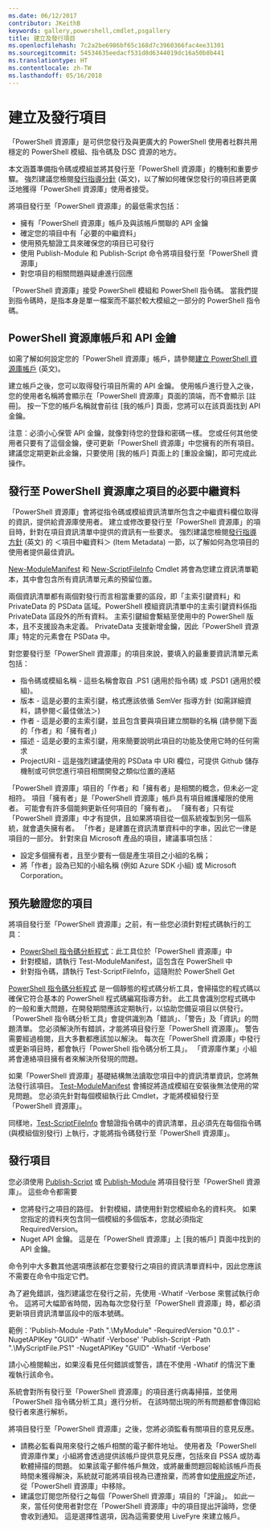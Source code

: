 ```yaml
---
ms.date: 06/12/2017
contributor: JKeithB
keywords: gallery,powershell,cmdlet,psgallery
title: 建立及發行項目
ms.openlocfilehash: 7c2a2be6986bf65c168d7c3960366fac4ee31301
ms.sourcegitcommit: 54534635eedacf531d8d6344019dc16a50b8b441
ms.translationtype: HT
ms.contentlocale: zh-TW
ms.lasthandoff: 05/16/2018
---
```

# <a name="creating-and-publishing-an-item"></a>建立及發行項目

「PowerShell 資源庫」是可供您發行及與更廣大的 PowerShell 使用者社群共用穩定的 PowerShell 模組、指令碼及 DSC 資源的地方。

本文涵蓋準備指令碼或模組並將其發行至「PowerShell 資源庫」的機制和重要步驟。
強烈建議您檢閱[發行指導分針](https://msdn.microsoft.com/en-us/powershell/gallery/psgallery/psgallery-PublishingGuidelines) \(英文\)，以了解如何確保您發行的項目將更廣泛地獲得「PowerShell 資源庫」使用者接受。

將項目發行至「PowerShell 資源庫」的最低需求包括：

- 擁有「PowerShell 資源庫」帳戶及與該帳戶關聯的 API 金鑰
- 確定您的項目中有「必要的中繼資料」
- 使用預先驗證工具來確保您的項目已可發行
- 使用 Publish-Module 和 Publish-Script 命令將項目發行至「PowerShell 資源庫」
- 對您項目的相關問題與疑慮進行回應

「PowerShell 資源庫」接受 PowerShell 模組和 PowerShell 指令碼。
當我們提到指令碼時，是指本身是單一檔案而不屬於較大模組之一部分的 PowerShell 指令碼。

## <a name="powershell-gallery-account-and-api-key"></a>PowerShell 資源庫帳戶和 API 金鑰

如需了解如何設定您的「PowerShell 資源庫」帳戶，請參閱[建立 PowerShell 資源庫帳戶](https://msdn.microsoft.com/en-us/powershell/gallery/psgallery/psgallery_creating_an_account) \(英文\)。

建立帳戶之後，您可以取得發行項目所需的 API 金鑰。
使用帳戶進行登入之後，您的使用者名稱將會顯示在「PowerShell 資源庫」頁面的頂端，而不會顯示 [註冊]。
按一下您的帳戶名稱就會前往 [我的帳戶] 頁面，您將可以在該頁面找到 API 金鑰。

注意：必須小心保管 API 金鑰，就像對待您的登錄和密碼一樣。
您或任何其他使用者只要有了這個金鑰，便可更新「PowerShell 資源庫」中您擁有的所有項目。
建議您定期更新此金鑰，只要使用 [我的帳戶] 頁面上的 [重設金鑰]，即可完成此操作。

## <a name="required-metadata-for-items-published-to-the-powershell-gallery"></a>發行至 PowerShell 資源庫之項目的必要中繼資料

「PowerShell 資源庫」會將從指令碼或模組資訊清單所包含之中繼資料欄位取得的資訊，提供給資源庫使用者。
建立或修改要發行至「PowerShell 資源庫」的項目時，針對在項目資訊清單中提供的資訊有一些要求。
強烈建議您檢閱[發行指導方針](https://msdn.microsoft.com/en-us/powershell/gallery/psgallery/psgallery-PublishingGuidelines) \(英文\) 的 ＜項目中繼資料＞ (Item Metadata) 一節，以了解如何為您項目的使用者提供最佳資訊。

[New-ModuleManifest](https://msdn.microsoft.com/en-us/powershell/gallery/psget/module/ModuleManifest-Reference) 和 [New-ScriptFileInfo](https://msdn.microsoft.com/en-us/powershell/gallery/psget/script/psget_new-scriptfileinfo) Cmdlet 將會為您建立資訊清單範本，其中會包含所有資訊清單元素的預留位置。

兩個資訊清單都有兩個對發行而言相當重要的區段，即「主索引鍵資料」和 PrivateData 的 PSData 區域。PowerShell 模組資訊清單中的主索引鍵資料係指 PrivateData 區段外的所有資料。
主索引鍵組會繫結至使用中的 PowerShell 版本，且不支援設為未定義。
PrivateData 支援新增金鑰，因此「PowerShell 資源庫」特定的元素會在 PSData 中。


對您要發行至「PowerShell 資源庫」的項目來說，要填入的最重要資訊清單元素包括：

- 指令碼或模組名稱 - 這些名稱會取自 .PS1 (適用於指令碼) 或 .PSD1 (適用於模組)。
- 版本 - 這是必要的主索引鍵，格式應該依循 SemVer 指導方針 (如需詳細資料，請參閱＜最佳做法＞)
- 作者 - 這是必要的主索引鍵，並且包含要與項目建立關聯的名稱 (請參閱下面的「作者」和「擁有者」)
- 描述 - 這是必要的主索引鍵，用來簡要說明此項目的功能及使用它時的任何需求
- ProjectURI - 這是強烈建議使用的 PSData 中 URI 欄位，可提供 Github 儲存機制或可供您進行項目相關開發之類似位置的連結

「PowerShell 資源庫」項目的「作者」和「擁有者」是相關的概念，但未必一定相符。
項目「擁有者」是「PowerShell 資源庫」帳戶具有項目維護權限的使用者。 可能會有許多個能夠更新任何項目的「擁有者」。
「擁有者」只有從「PowerShell 資源庫」中才有提供，且如果將項目從一個系統複製到另一個系統，就會遺失擁有者。
「作者」是建置在資訊清單資料中的字串，因此它一律是項目的一部分。
針對來自 Microsoft 產品的項目，建議事項包括：

- 設定多個擁有者，且至少要有一個是產生項目之小組的名稱；
- 將「作者」設為已知的小組名稱 (例如 Azure SDK 小組) 或 Microsoft Corporation。


## <a name="pre-validate-your-item"></a>預先驗證您的項目

將項目發行至「PowerShell 資源庫」之前，有一些您必須針對程式碼執行的工具：

- [PowerShell 指令碼分析程式](https://www.powershellgallery.com/packages/PSScriptAnalyzer/)：此工具位於「PowerShell 資源庫」中
- 針對模組，請執行 Test-ModuleManifest，這包含在 PowerShell 中
- 針對指令碼，請執行 Test-ScriptFileInfo，這隨附於 PowerShell Get

[PowerShell 指令碼分析程式](https://www.powershellgallery.com/packages/PSScriptAnalyzer/) 是一個靜態的程式碼分析工具，會掃描您的程式碼以確保它符合基本的 PowerShell 程式碼編寫指導方針。 此工具會識別您程式碼中的一般和重大問題，在開發期間應該定期執行，以協助您備妥項目以供發行。
「PowerShell 指令碼分析工具」會提供識別為「錯誤」、「警告」及「資訊」的問題清單。
您必須解決所有錯誤，才能將項目發行至「PowerShell 資源庫」。 警告需要經過檢閱，且大多數都應該加以解決。
每次在「PowerShell 資源庫」中發行或更新項目時，都會執行「PowerShell 指令碼分析工具」。
「資源庫作業」小組將會連絡項目擁有者來解決所發現的問題。

如果「PowerShell 資源庫」基礎結構無法讀取您項目中的資訊清單資訊，您將無法發行該項目。
[Test-ModuleManifest](https://msdn.microsoft.com/en-us/powershell/reference/5.1/microsoft.powershell.core/test-modulemanifest) 會捕捉將造成模組在安裝後無法使用的常見問題。 您必須先針對每個模組執行此 Cmdlet，才能將模組發行至「PowerShell 資源庫」。

同樣地，[Test-ScriptFileInfo](https://msdn.microsoft.com/en-us/powershell/gallery/psget/script/psget_test-scriptfileinfo) 會驗證指令碼中的資訊清單，且必須先在每個指令碼 (與模組個別發行) 上執行，才能將指令碼發行至「PowerShell 資源庫」。


## <a name="publishing-items"></a>發行項目

您必須使用 [Publish-Script](https://msdn.microsoft.com/en-us/powershell/gallery/psget/script/psget_publish-script) 或 [Publish-Module](https://msdn.microsoft.com/en-us/powershell/gallery/psget/module/psget_publish-module) 將項目發行至「PowerShell 資源庫」。
這些命令都需要

- 您將發行之項目的路徑。 針對模組，請使用針對您模組命名的資料夾。 如果您指定的資料夾包含同一個模組的多個版本，您就必須指定 RequiredVersion。
- Nuget API 金鑰。 這是在「PowerShell 資源庫」上 [我的帳戶] 頁面中找到的 API 金鑰。

命令列中大多數其他選項應該都在您要發行之項目的資訊清單資料中，因此您應該不需要在命令中指定它們。

為了避免錯誤，強烈建議您在發行之前，先使用 -Whatif -Verbose 來嘗試執行命令。
這將可大幅節省時間，因為每次您發行至「PowerShell 資源庫」時，都必須更新項目資訊清單區段中的版本號碼。

範例：'Publish-Module -Path ".\MyModule" -RequiredVersion "0.0.1" -NugetAPIKey "GUID" -Whatif -Verbose' 'Publish-Script -Path ".\MyScriptFile.PS1" -NugetAPIKey "GUID" -Whatif -Verbose'

請小心檢閱輸出，如果沒看見任何錯誤或警告，請在不使用 -Whatif 的情況下重複執行該命令。

系統會對所有發行至「PowerShell 資源庫」的項目進行病毒掃描，並使用「PowerShell 指令碼分析工具」進行分析。
在該時間出現的所有問題都會傳回給發行者來進行解析。

將項目發行至「PowerShell 資源庫」之後，您將必須監看有關項目的意見反應。

- 請務必監看與用來發行之帳戶相關的電子郵件地址。
使用者及「PowerShell 資源庫作業」小組將會透過提供該帳戶提供意見反應，包括來自 PSSA 或防毒軟體掃描的問題。
如果該電子郵件帳戶無效，或將嚴重問題回報給該帳戶而長時間未獲得解決，系統就可能將項目視為已遭捨棄，而將會如[使用規定](https://www.powershellgallery.com/policies/Terms)所述，從「PowerShell 資源庫」中移除。
- 建議您訂閱您所發行之每個「PowerShell 資源庫」項目的「評論」。
如此一來，當任何使用者對您在「PowerShell 資源庫」中的項目提出評論時，您便會收到通知。
這是選擇性選項，因為這需要使用 LiveFyre 來建立帳戶。